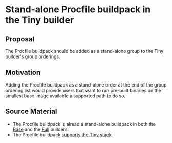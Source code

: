 # Stand-alone Procfile buildpack in the Tiny builder

## Proposal

The Procfile buildpack should be added as a stand-alone group to the Tiny
builder's group orderings.

## Motivation

Adding the Procfile buildpack as a stand-alone order at the end of the group
ordering list would provide users that want to run pre-built binaries on the
smallest base image available a supported path to do so.

## Source Material

* The Procfile buildpack is alread a stand-alone buildpack in both the
  [Base](https://github.com/paketo-buildpacks/base-builder/blob/77f77454f74f6eb1d71c9b2d38eb9194350f66da/builder.toml#L80-L84)
  and the
  [Full](https://github.com/paketo-buildpacks/full-builder/blob/8069fea85dab14880f1dc54fcba552bb9fce3e70/builder.toml#L100-L104)
  builders.
* The Procfile buildpack [supports the Tiny
  stack](https://github.com/paketo-buildpacks/procfile/blob/a36fb09721cd8fa05215333379e406e20391612f/buildpack.toml#L26-L27).

